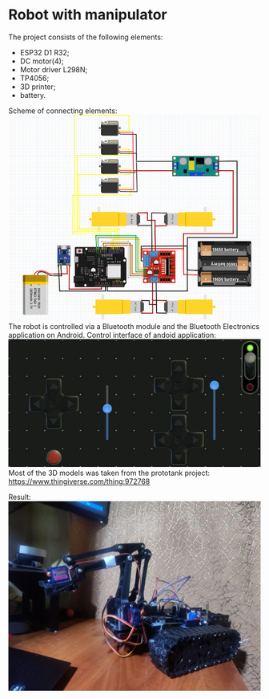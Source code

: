# Robot with manipulator

The project consists of the following elements:
- ESP32 D1 R32;
- DC motor(4);
- Motor driver L298N;
- TP4056;
- 3D printer;
- battery.

Scheme of connecting elements:
<img src="https://github.com/satiriorn/Prototank-with-hand/blob/master/images/schema.jpg" alt="Scheme of connecting elements on robot"/>
The robot is controlled via a Bluetooth module and the Bluetooth Electronics application on Android.
Control interface of andoid application:
<img src="https://github.com/satiriorn/Prototank-with-hand/blob/master/images/interface.jpg" alt="interface"/>
Most of the 3D models was taken from the prototank project: https://www.thingiverse.com/thing:972768

Result:
<img src="https://github.com/satiriorn/Prototank-with-hand/blob/master/images/result.jpg" alt="interface"/>